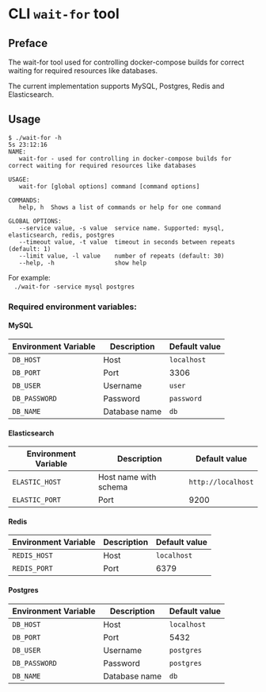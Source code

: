 # CLI `wait-for` tool

## Preface
The wait-for tool used for controlling docker-compose builds for correct waiting for required resources like databases.

The current implementation supports MySQL, Postgres, Redis and Elasticsearch.

## Usage
```shell
$ ./wait-for -h                                                                                                                                                                                                                                                        5s 23:12:16
NAME:
   wait-for - used for controlling in docker-compose builds for correct waiting for required resources like databases

USAGE:
   wait-for [global options] command [command options] 

COMMANDS:
   help, h  Shows a list of commands or help for one command

GLOBAL OPTIONS:
   --service value, -s value  service name. Supported: mysql, elasticsearch, redis, postgres
   --timeout value, -t value  timeout in seconds between repeats (default: 1)
   --limit value, -l value    number of repeats (default: 30)
   --help, -h                 show help

```

For example:  
&nbsp;&nbsp;&nbsp;```./wait-for -service mysql postgres```

### Required environment variables:
#### MySQL
|Environment Variable|Description|Default value|
| --- | --- | --- |
|`DB_HOST`|Host|`localhost`|
|`DB_PORT`|Port|3306|
|`DB_USER`|Username|`user`|
|`DB_PASSWORD`|Password|`password`|
|`DB_NAME`|Database name|`db`|
#### Elasticsearch
|Environment Variable|Description|Default value|
| --- | --- | --- |
|`ELASTIC_HOST`|Host name with schema|`http://localhost`|
|`ELASTIC_PORT`|Port|9200|
#### Redis
|Environment Variable|Description|Default value|
| --- | --- | --- |
|`REDIS_HOST`|Host|`localhost`|
|`REDIS_PORT`|Port|6379|
#### Postgres
|Environment Variable|Description|Default value|
| --- | --- | --- |
|`DB_HOST`|Host|`localhost`|
|`DB_PORT`|Port|5432|
|`DB_USER`|Username|`postgres`|
|`DB_PASSWORD`|Password|`postgres`|
|`DB_NAME`|Database name|`db`|